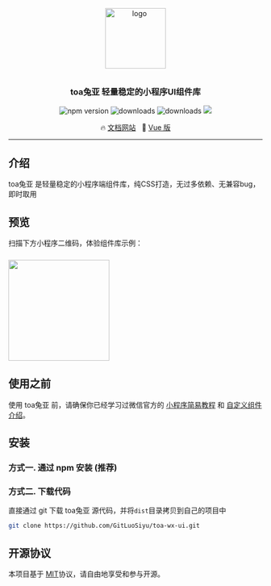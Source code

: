 <p align="center">
  <img alt="logo" src="https://img.yzcdn.cn/vant/logo.png" width="120" style="margin-bottom: 10px;">
</p>
<h3 align="center">toa兔亚 轻量稳定的小程序UI组件库</h3>

<p align="center">
  <img src="https://img.shields.io/npm/v/vant-weapp.svg?style=flat-square" alt="npm version" />
  <img src="https://img.shields.io/npm/dt/vant-weapp.svg?style=flat-square" alt="downloads" />
  <img src="https://img.shields.io/npm/dm/vant-weapp.svg?style=flat-square" alt="downloads" />
  <img src="https://img.shields.io/badge/License-MIT-blue.svg">
</p>

<p align="center">
  🔥 <a href="https://github.com/GitLuoSiyu/toa-wx-ui">文档网站</a>
  &nbsp;
  🚀 <a href="https://github.com/GitLuoSiyu/toa-wx-ui" target="_blank">Vue 版</a>
</p>

---

## 介绍

toa兔亚 是轻量稳定的小程序端组件库，纯CSS打造，无过多依赖、无兼容bug，即时取用
## 预览

扫描下方小程序二维码，体验组件库示例：

<img src="https://img.yzcdn.cn/vant-weapp/qrcode-201808101114.jpg" width="200" height="200" style="margin-top: 10px;" >

## 使用之前

使用 toa兔亚 前，请确保你已经学习过微信官方的 [小程序简易教程](https://mp.weixin.qq.com/debug/wxadoc/dev/) 和 [自定义组件介绍](https://developers.weixin.qq.com/miniprogram/dev/framework/custom-component/)。

## 安装

### 方式一. 通过 npm 安装 (推荐)



### 方式二. 下载代码

直接通过 git 下载 toa兔亚 源代码，并将`dist`目录拷贝到自己的项目中
```bash
git clone https://github.com/GitLuoSiyu/toa-wx-ui.git
```


## 开源协议

本项目基于 [MIT](https://zh.wikipedia.org/wiki/MIT%E8%A8%B1%E5%8F%AF%E8%AD%89)协议，请自由地享受和参与开源。

[toa]: https://github.com/GitLuoSiyu/toa-wx-ui
[issue]: https://github.com/GitLuoSiyu/toa-wx-ui/issues/new
[PR]: https://github.com/GitLuoSiyu/toa-wx-ui/compare
[MIT]: http://opensource.org/licenses/MIT
[小程序简易教程]: https://mp.weixin.qq.com/debug/wxadoc/dev/
[小程序框架介绍]: https://mp.weixin.qq.com/debug/wxadoc/dev/framework/MINA.html
[微信开发者工具]: https://mp.weixin.qq.com/debug/wxadoc/dev/devtools/download.html